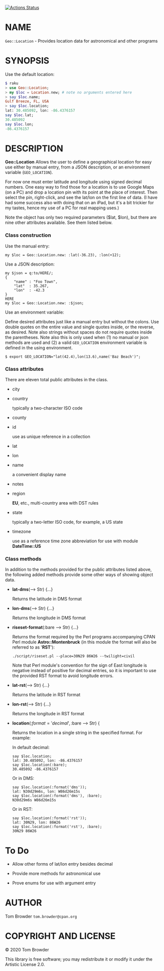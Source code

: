 [![Actions Status](https://github.com/tbrowder/Geo-Location/workflows/test/badge.svg)](https://github.com/tbrowder/Geo-Location/actions)

NAME
====

`Geo::Location` - Provides location data for astronomical and other programs

SYNOPSIS
========

Use the default location:

```raku
$ raku
> use Geo::Location;
> my $loc = Location.new; # note no arguments entered here
> say $loc.name;
Gulf Breeze, FL, USA
> say $loc.location;
lat: 30.485092, lon: -86.4376157
say $loc.lat;
30.485092
say $loc.lon;
-86.4376157
```

DESCRIPTION
===========

**Geo::Location** Allows the user to define a geographical location for easy use either by manual entry, from a JSON description, or an environment variable (`GEO_LOCATION`).

For now one must enter latitude and longitude using signed decimal numbers. One easy way to find those for a location is to use Google Maps (on a PC) and drop a location pin with its point at the place of interest. Then select the pin, right-click, and see the lat/lon on the first line of data. (I have had some success also with doing that on an iPad, but it's a bit trickier for my tastes, hence my use of a PC for real mapping uses.)

Note the object has only two required parameters ($lat, $lon), but there are nine other attributes available. See them listed below.

### Class construction

Use the manual entry:

    my $loc = Geo::Location.new: :lat(-36.23), :lon(+12);

Use a JSON description:

    my $json = q:to/HERE/;
    {
        "name" : "Foo Town",
        "lat"  : 35.267,
        "lon"  : -42.3
    }
    HERE
    my $loc = Geo::Location.new: :$json;

Use an environment variable:

Define desired attributes just like a manual entry but without the colons. Use double quotes on the entire value and single quotes inside, or the reverse, as desired. Note also strings without spaces do not require quotes inside the parentheses. Note also this is only used when (1) no manual or json methods are used and (2) a valid `GEO_LOCATION` environment variable is defined in the using environment.

    $ export GEO_LOCATION="lat(42.4),lon(13.6),name('Baz Beach')";

### Class attributes

There are eleven total public attributes in the class.

  * city

  * country 

    typically a two-character ISO code

  * county

  * id 

    use as unique reference in a collection

  * lat

  * lon

  * name 

    a convenient display name

  * notes

  * region 

    **EU**, etc., multi-country area with DST rules

  * state 

    typically a two-letter ISO code, for example, a US state

  * timezone 

    use as a reference time zone abbreviation for use with module **DateTime::US**

### Class methods

In addition to the methods provided for the public attributes listed above, the following added methods provide some other ways of showing object data.

  * **lat-dms**(--> Str) {...}

    Returns the latitude in DMS format

  * **lon-dms**(--> Str) {...}

    Returns the longitude in DMS format

  * **riseset-format**(:bare --> Str) {...}

    Returns the format required by the Perl programs accompanying CPAN Perl module **Astro::Montenbruck** (in this module the format will also be referred to as '**RST**'):

        ./script/riseset.pl --place=30N29 86W26 --twilight=civil

    Note that Perl module's convention for the sign of East longitude is negative instead of positive for decimal entries, so it is important to use the provided RST format to avoid longitude errors.

  * **lat-rst**(--> Str) {...}

    Returns the latitude in RST format

  * **lon-rst**(--> Str) {...}

    Returns the longitude in RST format

  * **location**(:$format = 'decimal', :$bare --> Str) {

    Returns the location in a single string in the specified format. For example:

    In default decimal:

        say $loc.location;
        lat: 30.485092, lon: -86.4376157
        say $loc.location(:bare);
        30.485092 -86.4376157

    Or in DMS:

        say $loc.location(:format('dms'));
        lat: N30d29m6s, lon: W86d26m15s
        say $loc.location(:format('dms'), :bare);
        N30d29m6s W86d26m15s

    Or in RST:

        say $loc.location(:format('rst'));
        lat: 30N29, lon: 86W26
        say $loc.location(:format('rst'), :bare);
        30N29 86W26

To Do
=====

  * Allow other forms of lat/lon entry besides decimal

  * Provide more methods for astronomical use

  * Prove enums for use with argument entry

AUTHOR
======

Tom Browder `tom.browder@cpan.org`

COPYRIGHT AND LICENSE
=====================

© 2020 Tom Browder

This library is free software; you may redistribute it or modify it under the Artistic License 2.0.

